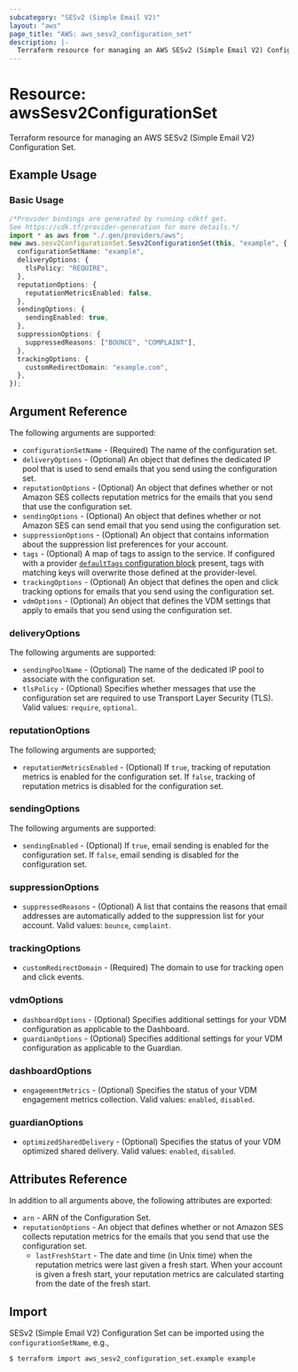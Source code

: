 ```yaml
---
subcategory: "SESv2 (Simple Email V2)"
layout: "aws"
page_title: "AWS: aws_sesv2_configuration_set"
description: |-
  Terraform resource for managing an AWS SESv2 (Simple Email V2) Configuration Set.
---
```


# Resource: awsSesv2ConfigurationSet

Terraform resource for managing an AWS SESv2 (Simple Email V2) Configuration Set.

## Example Usage

### Basic Usage

```typescript
/*Provider bindings are generated by running cdktf get.
See https://cdk.tf/provider-generation for more details.*/
import * as aws from "./.gen/providers/aws";
new aws.sesv2ConfigurationSet.Sesv2ConfigurationSet(this, "example", {
  configurationSetName: "example",
  deliveryOptions: {
    tlsPolicy: "REQUIRE",
  },
  reputationOptions: {
    reputationMetricsEnabled: false,
  },
  sendingOptions: {
    sendingEnabled: true,
  },
  suppressionOptions: {
    suppressedReasons: ["BOUNCE", "COMPLAINT"],
  },
  trackingOptions: {
    customRedirectDomain: "example.com",
  },
});

```

## Argument Reference

The following arguments are supported:

* `configurationSetName` - (Required) The name of the configuration set.
* `deliveryOptions` - (Optional) An object that defines the dedicated IP pool that is used to send emails that you send using the configuration set.
* `reputationOptions` - (Optional) An object that defines whether or not Amazon SES collects reputation metrics for the emails that you send that use the configuration set.
* `sendingOptions` - (Optional) An object that defines whether or not Amazon SES can send email that you send using the configuration set.
* `suppressionOptions` - (Optional) An object that contains information about the suppression list preferences for your account.
* `tags` - (Optional) A map of tags to assign to the service. If configured with a provider [`defaultTags` configuration block](https://registry.terraform.io/providers/hashicorp/aws/latest/docs#default_tags-configuration-block) present, tags with matching keys will overwrite those defined at the provider-level.
* `trackingOptions` - (Optional) An object that defines the open and click tracking options for emails that you send using the configuration set.
* `vdmOptions` - (Optional) An object that defines the VDM settings that apply to emails that you send using the configuration set.

### deliveryOptions

The following arguments are supported:

* `sendingPoolName` - (Optional) The name of the dedicated IP pool to associate with the configuration set.
* `tlsPolicy` - (Optional) Specifies whether messages that use the configuration set are required to use Transport Layer Security (TLS). Valid values: `require`, `optional`.

### reputationOptions

The following arguments are supported;

* `reputationMetricsEnabled` - (Optional) If `true`, tracking of reputation metrics is enabled for the configuration set. If `false`, tracking of reputation metrics is disabled for the configuration set.

### sendingOptions

The following arguments are supported:

* `sendingEnabled` - (Optional) If `true`, email sending is enabled for the configuration set. If `false`, email sending is disabled for the configuration set.

### suppressionOptions

* `suppressedReasons` - (Optional) A list that contains the reasons that email addresses are automatically added to the suppression list for your account. Valid values: `bounce`, `complaint`.

### trackingOptions

* `customRedirectDomain` - (Required) The domain to use for tracking open and click events.

### vdmOptions

* `dashboardOptions` - (Optional) Specifies additional settings for your VDM configuration as applicable to the Dashboard.
* `guardianOptions` - (Optional) Specifies additional settings for your VDM configuration as applicable to the Guardian.

### dashboardOptions

* `engagementMetrics` - (Optional) Specifies the status of your VDM engagement metrics collection. Valid values: `enabled`, `disabled`.

### guardianOptions

* `optimizedSharedDelivery` - (Optional) Specifies the status of your VDM optimized shared delivery. Valid values: `enabled`, `disabled`.

## Attributes Reference

In addition to all arguments above, the following attributes are exported:

* `arn` - ARN of the Configuration Set.
* `reputationOptions` - An object that defines whether or not Amazon SES collects reputation metrics for the emails that you send that use the configuration set.
  * `lastFreshStart` - The date and time (in Unix time) when the reputation metrics were last given a fresh start. When your account is given a fresh start, your reputation metrics are calculated starting from the date of the fresh start.

## Import

SESv2 (Simple Email V2) Configuration Set can be imported using the `configurationSetName`, e.g.,

```console
$ terraform import aws_sesv2_configuration_set.example example
```
